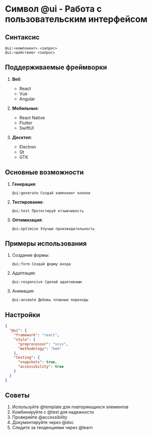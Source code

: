 # Символ @ui - Работа с пользовательским интерфейсом

## Синтаксис
```
@ui:<компонент> <запрос>
@ui:<действие> <запрос>
```

## Поддерживаемые фреймворки
1. **Веб**:
   - React
   - Vue
   - Angular

2. **Мобильные**:
   - React Native
   - Flutter
   - SwiftUI

3. **Десктоп**:
   - Electron
   - Qt
   - GTK

## Основные возможности
1. **Генерация**:
   ```cursor
   @ui:generate Создай компонент кнопки
   ```

2. **Тестирование**:
   ```cursor
   @ui:test Протестируй отзывчивость
   ```

3. **Оптимизация**:
   ```cursor
   @ui:optimize Улучши производительность
   ```

## Примеры использования
1. Создание формы:
   ```cursor
   @ui:form Создай форму входа
   ```

2. Адаптация:
   ```cursor
   @ui:responsive Сделай адаптивным
   ```

3. Анимация:
   ```cursor
   @ui:animate Добавь плавные переходы
   ```

## Настройки
```json
{
  "@ui": {
    "framework": "react",
    "style": {
      "preprocessor": "scss",
      "methodology": "bem"
    },
    "testing": {
      "snapshots": true,
      "accessibility": true
    }
  }
}
```

## Советы
1. Используйте @template для повторяющихся элементов
2. Комбинируйте с @test для надежности
3. Проверяйте @accessibility
4. Документируйте через @doc
5. Следите за тенденциями через @learn